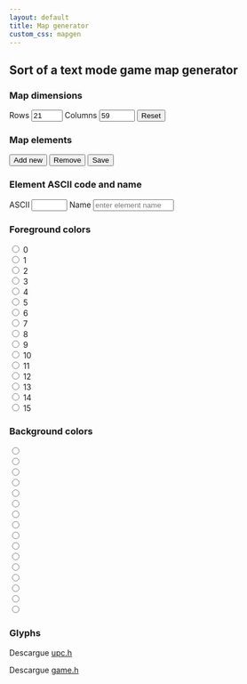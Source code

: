 ```yaml
---
layout: default
title: Map generator
custom_css: mapgen
---
```


<h2>Sort of a text mode game map generator</h2>
<div class="options">
    <div class="map-elements">
    <h3>Map dimensions</h3>
        <label for="rows">Rows</label>
        <input type="number" id="rows" name="rows" value="21" min="10" max="30">
        <label for="cols">Columns</label>
        <input type="number" id="cols" name="cols" value="59" min="20" max="120">
        <button id="reset-map" class="btn">Reset</button>
    <h3>Map elements</h3>
        <button id="add" class="btn">Add new</button>
        <button id="remove" class="btn">Remove</button>
        <button id="save" class="btn">Save</button>
        <p></p>
        <div id="elements" class="elements"></div>
    </div>
    <div class="color-stuff">
        <h3>Element ASCII code and name</h3>
    <label for="ascii">ASCII</label>
        <input type="number" id="ascii" name="ascii" min="1" max="255">
        <label for="name">Name</label>
        <input type="text" id="name" name="name" placeholder="enter element name" size="15">
        <h3>Foreground colors</h3>
        <div class="colors">
            <div class="fg0">
                <label for="fg0">
                    <input id="fg0" type="radio" name="fg" value="0"> 0
                </label>
            </div>
            <div class="fg1">
                <label for="fg1">
                    <input id="fg1" type="radio" name="fg" value="1"> 1
                </label>
            </div>
            <div class="fg2">
                <label for="fg2">
                    <input id="fg2" type="radio" name="fg" value="2"> 2
                </label>
            </div>
            <div class="fg3">
                <label for="fg3">
                    <input id="fg3" type="radio" name="fg" value="3"> 3
                </label>
            </div>
            <div class="fg4">
                <label for="fg4">
                    <input id="fg4" type="radio" name="fg" value="4"> 4
                </label>
            </div>
            <div class="fg5">
                <label for="fg5">
                    <input id="fg5" type="radio" name="fg" value="5"> 5
                </label>
            </div>
            <div class="fg6">
                <label for="fg6">
                    <input id="fg6" type="radio" name="fg" value="6"> 6
                </label>
            </div>
            <div class="fg7">
                <label for="fg7">
                    <input id="fg7" type="radio" name="fg" value="7"> 7
                </label>
            </div>
            <div class="fg8">
                <label for="fg8">
                    <input id="fg8" type="radio" name="fg" value="8"> 8
                </label>
            </div>
            <div class="fg9">
                <label for="fg9">
                    <input id="fg9" type="radio" name="fg" value="9"> 9
                </label>
            </div>
            <div class="fg10">
                <label for="fg10">
                    <input id="fg10" type="radio" name="fg" value="10"> 10
                </label>
            </div>
            <div class="fg11">
                <label for="fg11">
                    <input id="fg11" type="radio" name="fg" value="11"> 11
                </label>
            </div>
            <div class="fg12">
                <label for="fg12">
                    <input id="fg12" type="radio" name="fg" value="12"> 12
                </label>
            </div>
            <div class="fg13">
                <label for="fg13">
                    <input id="fg13" type="radio" name="fg" value="13"> 13
                </label>
            </div>
            <div class="fg14">
                <label for="fg14">
                    <input id="fg14" type="radio" name="fg" value="14"> 14
                </label>
            </div>
            <div class="fg15">
                <label for="fg15">
                    <input id="fg15" type="radio" name="fg" value="15"> 15
                </label>
            </div>
        </div>
        <h3>Background colors</h3>
        <div class="colors">
            <div class="bg0">
                <label for="bg0">
                    <input id="bg0" type="radio" name="bg" value="0"> &nbsp;
                </label>
            </div>
            <div class="bg1">
                <label for="bg1">
                    <input id="bg1" type="radio" name="bg" value="1"> &nbsp;
                </label>
            </div>
            <div class="bg2">
                <label for="bg2">
                    <input id="bg2" type="radio" name="bg" value="2"> &nbsp;
                </label>
            </div>
            <div class="bg3">
                <label for="bg3">
                    <input id="bg3" type="radio" name="bg" value="3"> &nbsp;
                </label>
            </div>
            <div class="bg4">
                <label for="bg4">
                    <input id="bg4" type="radio" name="bg" value="4"> &nbsp;
                </label>
            </div>
            <div class="bg5">
                <label for="bg5">
                    <input id="bg5" type="radio" name="bg" value="5"> &nbsp;
                </label>
            </div>
            <div class="bg6">
                <label for="bg6">
                    <input id="bg6" type="radio" name="bg" value="6"> &nbsp;
                </label>
            </div>
            <div class="bg7">
                <label for="bg7">
                    <input id="bg7" type="radio" name="bg" value="7"> &nbsp;
                </label>
            </div>
            <div class="bg8">
                <label for="bg8">
                    <input id="bg8" type="radio" name="bg" value="8"> &nbsp;
                </label>
            </div>
            <div class="bg9">
                <label for="bg9">
                    <input id="bg9" type="radio" name="bg" value="9"> &nbsp;
                </label>
            </div>
            <div class="bg10">
                <label for="bg10">
                    <input id="bg10" type="radio" name="bg" value="10"> &nbsp;
                </label>
            </div>
            <div class="bg11">
                <label for="bg11">
                    <input id="bg11" type="radio" name="bg" value="11"> &nbsp;
                </label>
            </div>
            <div class="bg12">
                <label for="bg12">
                    <input id="bg12" type="radio" name="bg" value="12"> &nbsp;
                </label>
            </div>
            <div class="bg13">
                <label for="bg13">
                    <input id="bg13" type="radio" name="bg" value="13"> &nbsp;
                </label>
            </div>
            <div class="bg14">
                <label for="bg14">
                    <input id="bg14" type="radio" name="bg" value="14"> &nbsp;
                </label>
            </div>
            <div class="bg15">
                <label for="bg15">
                    <input id="bg15" type="radio" name="bg" value="15"> &nbsp;
                </label>
            </div>
        </div>
    </div>
    <div class="glyphs">
        <h3>Glyphs</h3>
    <span id="glyphs"></span>
  </div>
</div>
<canvas id="cnvs" width="1280" height="768"></canvas>
<p>Descargue <a href="https://github.com/lmcanavals/intro_algorithms/blob/main/upc.h" target="_blank">upc.h</a></p>
<p>Descargue <a href="https://github.com/lmcanavals/intro_algorithms/blob/main/game.h" target="_blank">game.h</a></p>
<pre><code id="map"></code></pre>
<pre><code id="cpp" class="language-cpp"></code></pre>
<script src="/js/generator.js"></script>
